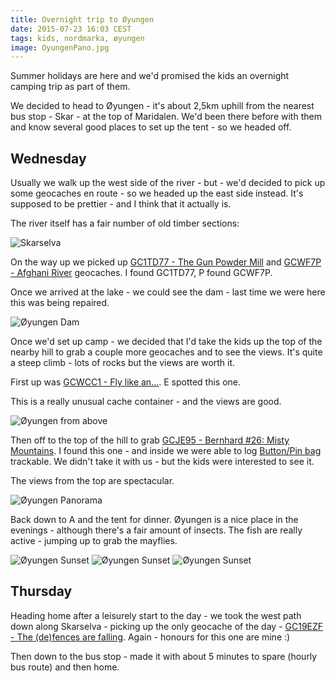```yaml
---
title: Overnight trip to Øyungen
date: 2015-07-23 16:03 CEST
tags: kids, nordmarka, øyungen
image: OyungenPano.jpg
---
```


Summer holidays are here and we'd promised the kids an overnight camping trip as part of them.

We decided to head to Øyungen - it's about 2,5km uphill from the nearest bus stop - Skar - at the top of Maridalen. We'd been there before with them and know several good places to set up the tent - so we headed off.

## Wednesday

Usually we walk up the west side of the river - but - we'd decided to pick up some geocaches en route - so we headed up the east side instead. It's supposed to be prettier - and I think that it actually is.

The river itself has a fair number of old timber sections:

![Skarselva](river.jpg 'Skarselva')

On the way up we picked up [GC1TD77 - The Gun Powder Mill](http://coord.info/GC1TD77) and [GCWF7P - Afghani River](http://coord.info/GCWF7P) geocaches. I found GC1TD77, P found GCWF7P.

Once we arrived at the lake - we could see the dam - last time we were here this was being repaired.

![Øyungen Dam](OyungenDam.jpg 'Øyungen Dam')

Once we'd set up camp - we decided that I'd take the kids up the top of the nearby hill to grab a couple more geocaches and to see the views. It's quite a steep climb - lots of rocks but the views are worth it.

First up was [GCWCC1 - Fly like an...](http://coord.info/GCWCC1). E spotted this one.

This is a really unusual cache container - and the views are good.

![Øyungen from above](OyungenView.jpg 'Øyungen from above')

Then off to the top of the hill to grab [GCJE95 - Bernhard #26: Misty Mountains](http://coord.info/GCJE95). I found this one - and inside we were able to log [Button/Pin bag](http://coord.info/TB2T0G1) trackable. We didn't take it with us - but the kids were interested to see it.

The views from the top are spectacular.

![Øyungen Panorama](OyungenPano.jpg 'Øyungen Panorama')

Back down to A and the tent for dinner. Øyungen is a nice place in the evenings - although there's a fair amount of insects. The fish are really active - jumping up to grab the mayflies.

![Øyungen Sunset](OyungenSunset1.jpg 'Øyungen Sunset')
![Øyungen Sunset](OyungenSunset2.jpg 'Øyungen Sunset')
![Øyungen Sunset](OyungenSunset3.jpg 'Øyungen Sunset')

## Thursday

Heading home after a leisurely start to the day - we took the west path down along Skarselva - picking up the only geocache of the day - [GC19EZF - The (de)fences are falling](http://coord.info/GC19EZF). Again - honours for this one are mine :)

Then down to the bus stop - made it with about 5 minutes to spare (hourly bus route) and then home.